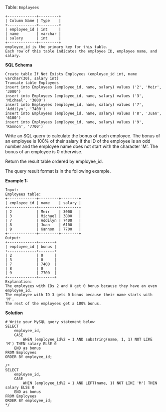 Table: ```Employees```
```
+-------------+---------+
| Column Name | Type    |
+-------------+---------+
| employee_id | int     |
| name        | varchar |
| salary      | int     |
+-------------+---------+
employee_id is the primary key for this table.
Each row of this table indicates the employee ID, employee name, and salary.
```
**SQL Schema**
```
Create table If Not Exists Employees (employee_id int, name varchar(30), salary int)
Truncate table Employees
insert into Employees (employee_id, name, salary) values ('2', 'Meir', '3000')
insert into Employees (employee_id, name, salary) values ('3', 'Michael', '3800')
insert into Employees (employee_id, name, salary) values ('7', 'Addilyn', '7400')
insert into Employees (employee_id, name, salary) values ('8', 'Juan', '6100')
insert into Employees (employee_id, name, salary) values ('9', 'Kannon', '7700')
```

Write an SQL query to calculate the bonus of each employee. The bonus of an employee is 100% of their salary if the ID of the employee is an odd number and the employee name does not start with the character 'M'. The bonus of an employee is 0 otherwise.

Return the result table ordered by employee_id.

The query result format is in the following example.

**Example 1:**
```
Input: 
Employees table:
+-------------+---------+--------+
| employee_id | name    | salary |
+-------------+---------+--------+
| 2           | Meir    | 3000   |
| 3           | Michael | 3800   |
| 7           | Addilyn | 7400   |
| 8           | Juan    | 6100   |
| 9           | Kannon  | 7700   |
+-------------+---------+--------+
Output: 
+-------------+-------+
| employee_id | bonus |
+-------------+-------+
| 2           | 0     |
| 3           | 0     |
| 7           | 7400  |
| 8           | 0     |
| 9           | 7700  |
+-------------+-------+
Explanation: 
The employees with IDs 2 and 8 get 0 bonus because they have an even employee_id.
The employee with ID 3 gets 0 bonus because their name starts with 'M'.
The rest of the employees get a 100% bonus.
```
**Solution**
```
# Write your MySQL query statement below
SELECT
    employee_id,
    CASE 
        WHEN (employee_id%2 = 1 AND substring(name, 1, 1) NOT LIKE 'M') THEN salary ELSE 0 
    END as bonus
FROM Employees
ORDER BY employee_id;

/*
SELECT
    employee_id,
    CASE 
        WHEN (employee_id%2 = 1 AND LEFT(name, 1) NOT LIKE 'M') THEN salary ELSE 0 
    END as bonus
FROM Employees
ORDER BY employee_id;
*/
```